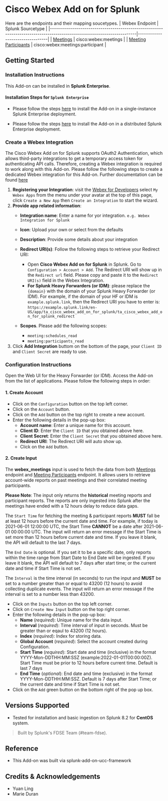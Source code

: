 # Cisco Webex Add on for Splunk

Here are the endpoints and their mapping soucetypes.
| Webex Endpoint                                                                                                   | Splunk Sourcetype               |
|-------------------------------------------------------------------------------------------------------------------------|---------------------------------|
| [Meetings](https://developer.webex.com/docs/api/v1/meetings/list-meetings)                       | cisco:webex:meetings         |
| [Meeting Participants](https://developer.webex.com/docs/api/v1/meeting-participants/list-meeting-participants)                       | cisco:webex:meetings:participant             |

## Getting Started
### Installation Instructions
This Add-on can be installed in **Splunk Enterprise**. 

#### Installation Steps for `Splunk Enterprise`
- Please follow the steps [here](https://docs.splunk.com/Documentation/AddOns/released/Overview/Singleserverinstall) to install the Add-on in a single-instance Splunk Enterprise deployment.

- Please follow the steps [here](https://docs.splunk.com/Documentation/AddOns/released/Overview/Distributedinstall) to install the Add-on in a distributed Splunk Enterprise deployment.

### Create a Webex Integration
The Cisco Webex Add on for Splunk supports OAuth2 Authentication, which allows third-party integrations to get a temporary access token for authenticating API calls. Therefore, creating a Webex integration is required to work along with this Add-on. Please follow the following steps to create a dedicated Webex integration for this Add-on. Further documentation can be found [here](https://developer.webex.com/docs/integrations)
1. **Registering your Integration**: visit the [Webex for Developers](https://developer.webex.com/) select `My Webex Apps` from the menu under your avatar at the top of this page, click `Create a New App` then `Create an Integration` to start the wizard.
2. **Provide app related information**:
    - **Integration name**: Enter a name for yor integration. `e.g. Webex Integration for Splunk`
    - **Icon**: Upload your own or select from the defaults
    - **Description**: Provide some details about your integration
    - **Redirect URI(s)**: Follow the following steps to retrieve your Redirect URI:
        - Open **Cisco Webex Add on for Splunk** in Splunk. Go to `Configuration > Account > Add`. The Redirect URI will show up in the `Redirect url` field. Please copy and paste it to the `Redirect URI(s)` field in the Webex Integration.
        - **For Splunk Heavy Forwarders (or IDM)**: please replace the `{domain}` with the domain of your Splunk Heavy Forwarder (or IDM). For example, if the domain of your HF or IDM is `example.splunk.link`, then the Redirect URI you have to enter is:  `https://example.splunk.link/en-US/app/ta_cisco_webex_add_on_for_splunk/ta_cisco_webex_add_on_for_splunk_redirect`
    
    - **Scopes**. Please add the following scopes: 
        - `meeting:schedules_read` 
        - `meeting:participants_read`
5. Click **Add Integration** buttom on the bottom of the page, your `Client ID` and `Client Secret` are ready to use. 

### Configuration Instructions
Open the Web UI for the Heavy Forwarder (or IDM). Access the Add-on from the list of applications. Please follow the following steps in order:

#### 1. Create Account
- Click on the `Configuration` button on the top left corner.
- Click on the `Account` button.
- Click on the `Add` button on the top right to create a new account.
-  Enter the following details in the pop-up box:
    - **Account name**: Enter a unique name for this account.
    - **Client ID**: Enter the `Client ID` that you obtained above here.
    - **Client Secret**: Enter the `Client Secret` that you obtained above here.
    - **Redirect URI**: The Redirect URI will auto show up. 
    - Click on the `Add` button.


#### 2. Create Input

The **webex_meetings** input is used to fetch the data from both [Meetings](https://developer.webex.com/docs/api/v1/meetings/list-meetings) endpoint and [Meeting Participants](https://developer.webex.com/docs/api/v1/meeting-participants/list-meeting-participants) endpoint. It allows users to retrieve account-wide reports on past meetings and their correlated meeting participants.

**Please Note**: The input only returns the **historical** meeting reports and participant reports. The reports are only ingested into Splunk after the meetings have ended with a 12 hours delay to reduce data gaps.

The `Start Time` for fetching the meeting & participant reports **MUST** fall be at least 12 hours before the current date and time. For example, if today is 2021-06-01 12:00:00 UTC, the Start Time **CANNOT** be a date after 2021-06-01 00:00:00 UTC. The input will return an error message if the Start Time is set more than 12 hours before current date and time. If you leave it blank, the API will default to the last 7 days.

The `End Date` is optional. If you set it to be a specific date, only reports within the time range from Start Date to End Date will be ingested. If you leave it blank, the API will default to 7 days after start time; or the current date and time if Start Time is not set.

The `Interval` is the time interval (in seconds) to run the input and **MUST** be set to a number greater than or equal to 43200 (12 hours) to avoid collecting duplicate events. The input will return an error message if the interval is set to a number less than 43200.

- Click on the `Inputs` button on the top left corner.
- Click on `Create New Input` button on the top right corner.
- Enter the following details in the pop-up box:
    - **Name** (_required_): Unique name for the data input.
    - **Interval** (_required_): Time interval of input in seconds. Must be greater than or eqaul to 43200 (12 hours).
    - **Index** (_required_): Index for storing data.
    - **Global Account** (_required_): Select the account created during Configuration.
    - **Start Time** (_required_): Start date and time (inclusive) in the format YYYY-Mon-DDTHH:MM:SSZ (example:2022-01-01T00:00:00Z). Start Time must be prior to 12 hours before current time. Default is last 7 days
    - **End Time** (_optional_): End date and time (exclusive) in the format YYYY-Mon-DDTHH:MM:SSZ. Default is 7 days after Start Time; or the current date and time if Start Time is not set. 
- Click on the `Add` green button on the bottom right of the pop up box.

## Versions Supported

  - Tested for installation and basic ingestion on Splunk 8.2 for **CentOS** system.

> Built by Splunk's FDSE Team (#team-fdse).

## Reference 
- This Add-on was built via splunk-add-on-ucc-framework

## Credits & Acknowledgements
* Yuan Ling
* Marie Duran
